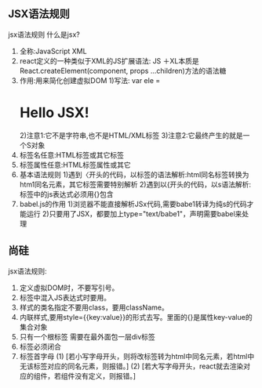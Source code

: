 ## JSX语法规则
jsx语法规则
什么是jsx?
1. 全称:JavaScript XML
2. react定义的一种类似于XML的JS扩展语法: JS ＋XL本质是React.createElement(component, props ...children)方法的语法糖
3. 作用:用来简化创建虚拟DOM
1)写法: var ele = <h1>Hello JSX!</h1>
2)注意1∶它不是字符串,也不是HTML/XML标签
3)注意2∶它最终产生的就是一个S对象
4. 标签名任意:HTML标签或其它标签
5. 标签属性任意:HTML标签属性或其它
6. 基本语法规则
1)遇到〈开头的代码，以标签的语法解析:html同名标签转换为htm1同名元素，其它标签需要特别解析
2)遇到以{开头的代码，以s语法解析:标签中的js表达式必须用{}包含
7. babel.js的作用
1)浏览器不能直接解析JSx代码,需要babe1转译为纯s的代码才能运行
2)只要用了JSX，都要加上type="text/babe1"，声明需要babel来处理



## 尚硅
jsx语法规则:
1. 定义虚拟DOM时，不要写引号。
2. 标签中混入JS表达式时要用。
3. 样式的类名指定不要用class，要用className。
4. 内联样式,要用style={{key:value}}的形式去写。里面的{}是属性key-value的集合对象
5. 只有一个根标签 需要在最外面包一层div标签
6. 标签必须闭合
7. 标签首字母
  (1) [若小写字母开头，则将改标签转为html中同名元素，若html中无该标签对应的同名元素，则报错。]
  (2) [若大写字母开头，react就去渲染对应的组件，若组件没有定义，则报错。]
